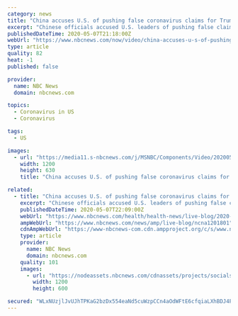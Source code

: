 ```yaml
---
category: news
title: "China accuses U.S. of pushing false coronavirus claims for Trump's reelection"
excerpt: "Chinese officials accused U.S. leaders of pushing false claims and conspiracies about the origin of the coronavirus, calling it a ploy in President Trump's reelection narrative."
publishedDateTime: 2020-05-07T21:18:00Z
webUrl: "https://www.nbcnews.com/now/video/china-accuses-u-s-of-pushing-false-coronavirus-claims-for-trump-s-reelection-83158597893"
type: article
quality: 82
heat: -1
published: false

provider:
  name: NBC News
  domain: nbcnews.com

topics:
  - Coronavirus in US
  - Coronavirus

tags:
  - US

images:
  - url: "https://media11.s-nbcnews.com/j/MSNBC/Components/Video/202005/ott_now_china_200507_1920x1080.nbcnews-fp-1200-630.jpg"
    width: 1200
    height: 630
    title: "China accuses U.S. of pushing false coronavirus claims for Trump's reelection"

related:
  - title: "China accuses U.S. of pushing false coronavirus claims for Trump's re-election"
    excerpt: "Chinese officials accused U.S. leaders of pushing false claims and conspiracies about the origin of the coronavirus, calling it a ploy in President Trump's re-election narrative."
    publishedDateTime: 2020-05-07T22:09:00Z
    webUrl: "https://www.nbcnews.com/health/health-news/live-blog/2020-05-07-coronavirus-news-n1201801/ncrd1202421"
    ampWebUrl: "https://www.nbcnews.com/news/amp/live-blog/ncna1201801"
    cdnAmpWebUrl: "https://www-nbcnews-com.cdn.ampproject.org/c/s/www.nbcnews.com/news/amp/live-blog/ncna1201801"
    type: article
    provider:
      name: NBC News
      domain: nbcnews.com
    quality: 101
    images:
      - url: "https://nodeassets.nbcnews.com/cdnassets/projects/socialshareimages-bento/og-nbcnews1200x630.png"
        width: 1200
        height: 600

secured: "WLxNUzjlJvUJhTPKaG2bzDx554eaNd5cuWzpCCn4aOdWFtE6cfqiaLXhBDJ4PYTq/WPXxfv/+SQ/eWd8LdkRzEB8Xgw4bZC5zMYZq4B5KBUmYVz98kMgewhMvnxWlTLCCb/2Pqm3pgigXmVDvANkvINDNncJWaU3s+6ZsvS1D3jG9iBkP0P/3XRbfBOfmRQCwV9CRn5CP7fmqtYg3Jvr9s9ir4bHr55WRsVFyIiCnTYWeWp3fLjX4LjmwK6J1iZLcbzj1HG+4r/p/sPAsxuSWKoWZ3eVRrt4Wn7f7nNboxmfJIaWhaNIG6GBvU+N5GEF;Dh1bkfe2CP57h9oF8vnXbA=="
---
```


